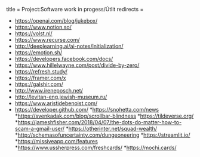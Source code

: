 title = Project:Software work in progess/Útlit
redirects =
>>>>

* https://openai.com/blog/jukebox/
* https://www.notion.so/
* https://volst.nl/
* https://www.recurse.com/
* http://deeplearning.ai/ai-notes/initialization/
* https://emotion.sh/
* https://developers.facebook.com/docs/
* https://www.hillelwayne.com/post/divide-by-zero/
* https://refresh.study/
* https://framer.com/x
* https://galshir.com/
* http://www.ireneposch.net/
* http://levitan-eng.jewish-museum.ru/
* https://www.aristidebenoist.com/
* https://developer.github.com/
*https://snohetta.com/news
*https://svenkadak.com/blog/scrollbar-blindness
*https://tildeverse.org/
*https://jameshfisher.com/2018/04/07/the-dots-do-matter-how-to-scam-a-gmail-user/
*https://otherinter.net/squad-wealth/
*http://schemasofuncertainty.com/dungeoneering
*https://streamlit.io/
*https://missiveapp.com/features
*https://www.ussherpress.com/freshcards/
*https://mochi.cards/